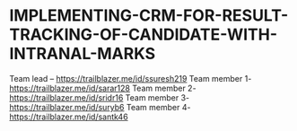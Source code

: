 # IMPLEMENTING-CRM-FOR-RESULT-TRACKING-OF-CANDIDATE-WITH-INTRANAL-MARKS

Team lead – https://trailblazer.me/id/ssuresh219
Team member 1- https://trailblazer.me/id/sarar128
Team member 2- https://trailblazer.me/id/sridr16
Team member 3- https://trailblazer.me/id/suryb6
Team member 4- https://trailblazer.me/id/santk46
